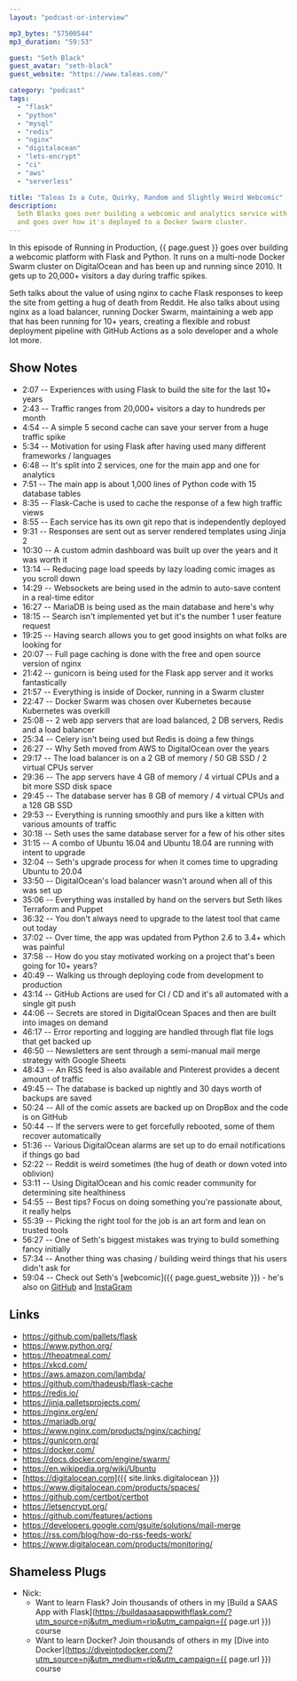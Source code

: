 ```yaml
---
layout: "podcast-or-interview"

mp3_bytes: "57500544"
mp3_duration: "59:53"

guest: "Seth Black"
guest_avatar: "seth-black"
guest_website: "https://www.taleas.com/"

category: "podcast"
tags:
  - "flask"
  - "python"
  - "mysql"
  - "redis"
  - "nginx"
  - "digitalocean"
  - "lets-encrypt"
  - "ci"
  - "aws"
  - "serverless"

title: "Taleas Is a Cute, Quirky, Random and Slightly Weird Webcomic"
description:
  Seth Blacks goes over building a webcomic and analytics service with Flask
  and goes over how it's deployed to a Docker Swarm cluster.
---
```


In this episode of Running in Production, {{ page.guest }} goes over building
a webcomic platform with Flask and Python. It runs on a multi-node Docker Swarm
cluster on DigitalOcean and has been up and running since 2010. It gets up to
20,000+ visitors a day during traffic spikes.

Seth talks about the value of using nginx to cache Flask responses to keep the
site from getting a hug of death from Reddit. He also talks about using nginx
as a load balancer, running Docker Swarm, maintaining a web app that has been
running for 10+ years, creating a flexible and robust deployment pipeline with
GitHub Actions as a solo developer and a whole lot more.

## Show Notes

- 2:07 -- Experiences with using Flask to build the site for the last 10+ years
- 2:43 -- Traffic ranges from 20,000+ visitors a day to hundreds per month
- 4:54 -- A simple 5 second cache can save your server from a huge traffic spike
- 5:34 -- Motivation for using Flask after having used many different frameworks / languages
- 6:48 -- It's split into 2 services, one for the main app and one for analytics
- 7:51 -- The main app is about 1,000 lines of Python code with 15 database tables
- 8:35 -- Flask-Cache is used to cache the response of a few high traffic views
- 8:55 -- Each service has its own git repo that is independently deployed
- 9:31 -- Responses are sent out as server rendered templates using Jinja 2
- 10:30 -- A custom admin dashboard was built up over the years and it was worth it
- 13:14 -- Reducing page load speeds by lazy loading comic images as you scroll down
- 14:29 -- Websockets are being used in the admin to auto-save content in a real-time editor
- 16:27 -- MariaDB is being used as the main database and here's why
- 18:15 -- Search isn't implemented yet but it's the number 1 user feature request
- 19:25 -- Having search allows you to get good insights on what folks are looking for
- 20:07 -- Full page caching is done with the free and open source version of nginx
- 21:42 -- gunicorn is being used for the Flask app server and it works fantastically
- 21:57 -- Everything is inside of Docker, running in a Swarm cluster
- 22:47 -- Docker Swarm was chosen over Kubernetes because Kubernetes was overkill 
- 25:08 -- 2 web app servers that are load balanced, 2 DB servers, Redis and a load balancer
- 25:34 -- Celery isn't being used but Redis is doing a few things
- 26:27 -- Why Seth moved from AWS to DigitalOcean over the years
- 29:17 -- The load balancer is on a 2 GB of memory / 50 GB SSD / 2 virtual CPUs server
- 29:36 -- The app servers have 4 GB of memory / 4 virtual CPUs and a bit more SSD disk space
- 29:45 -- The database server has 8 GB of memory / 4 virtual CPUs and a 128 GB SSD
- 29:53 -- Everything is running smoothly and purs like a kitten with various amounts of traffic
- 30:18 -- Seth uses the same database server for a few of his other sites
- 31:15 -- A combo of Ubuntu 16.04 and Ubuntu 18.04 are running with intent to upgrade
- 32:04 -- Seth's upgrade process for when it comes time to upgrading Ubuntu to 20.04
- 33:50 -- DigitalOcean's load balancer wasn't around when all of this was set up
- 35:06 -- Everything was installed by hand on the servers but Seth likes Terraform and Puppet
- 36:32 -- You don't always need to upgrade to the latest tool that came out today
- 37:02 -- Over time, the app was updated from Python 2.6 to 3.4+ which was painful
- 37:58 -- How do you stay motivated working on a project that's been going for 10+ years?
- 40:49 -- Walking us through deploying code from development to production
- 43:14 -- GitHub Actions are used for CI / CD and it's all automated with a single git push
- 44:06 -- Secrets are stored in DigitalOcean Spaces and then are built into images on demand
- 46:17 -- Error reporting and logging are handled through flat file logs that get backed up
- 46:50 -- Newsletters are sent through a semi-manual mail merge strategy with Google Sheets
- 48:43 -- An RSS feed is also available and Pinterest provides a decent amount of traffic
- 49:45 -- The database is backed up nightly and 30 days worth of backups are saved
- 50:24 -- All of the comic assets are backed up on DropBox and the code is on GitHub
- 50:44 -- If the servers were to get forcefully rebooted, some of them recover automatically
- 51:36 -- Various DigitalOcean alarms are set up to do email notifications if things go bad
- 52:22 -- Reddit is weird sometimes (the hug of death or down voted into oblivion)
- 53:11 -- Using DigitalOcean and his comic reader community for determining site healthiness
- 54:55 -- Best tips? Focus on doing something you're passionate about, it really helps
- 55:39 -- Picking the right tool for the job is an art form and lean on trusted tools
- 56:27 -- One of Seth's biggest mistakes was trying to build something fancy initially
- 57:34 -- Another thing was chasing / building weird things that his users didn't ask for
- 59:04 -- Check out Seth's [webcomic]({{ page.guest_website }}) - he's also on [GitHub](https://github.com/sethblack) and [InstaGram](https://www.instagram.com/sethblackatx)

## Links

- <https://github.com/pallets/flask>
- <https://www.python.org/>
- <https://theoatmeal.com/>
- <https://xkcd.com/>
- <https://aws.amazon.com/lambda/>
- <https://github.com/thadeusb/flask-cache>
- <https://redis.io/>
- <https://jinja.palletsprojects.com/>
- <https://nginx.org/en/>
- <https://mariadb.org/>
- <https://www.nginx.com/products/nginx/caching/>
- <https://gunicorn.org/>
- <https://docker.com/>
- <https://docs.docker.com/engine/swarm/>
- <https://en.wikipedia.org/wiki/Ubuntu>
- [https://digitalocean.com]({{ site.links.digitalocean }})
- <https://www.digitalocean.com/products/spaces/>
- <https://github.com/certbot/certbot>
- <https://letsencrypt.org/>
- <https://github.com/features/actions>
- <https://developers.google.com/gsuite/solutions/mail-merge>
- <https://rss.com/blog/how-do-rss-feeds-work/>
- <https://www.digitalocean.com/products/monitoring/>

## Shameless Plugs

- Nick:
  - Want to learn Flask? Join thousands of others in my
    [Build a SAAS App with Flask](https://buildasaasappwithflask.com/?utm_source=nj&utm_medium=rip&utm_campaign={{ page.url }})
    course
  - Want to learn Docker? Join thousands of others in my
    [Dive into Docker](https://diveintodocker.com/?utm_source=nj&utm_medium=rip&utm_campaign={{ page.url }})
    course
